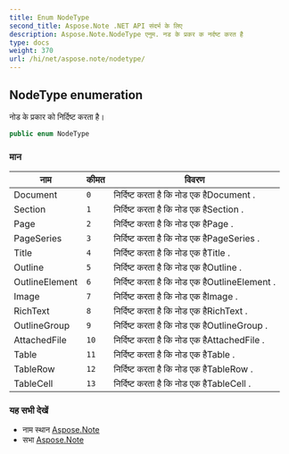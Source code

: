 ```yaml
---
title: Enum NodeType
second_title: Aspose.Note .NET API संदर्भ के लिए
description: Aspose.Note.NodeType एनुम. नड के प्रकर क नर्दष्ट करत है
type: docs
weight: 370
url: /hi/net/aspose.note/nodetype/
---
```

## NodeType enumeration

नोड के प्रकार को निर्दिष्ट करता है।

```csharp
public enum NodeType
```

### मान

| नाम | कीमत | विवरण |
| --- | --- | --- |
| Document | `0` | निर्दिष्ट करता है कि नोड एक हैDocument . |
| Section | `1` | निर्दिष्ट करता है कि नोड एक हैSection . |
| Page | `2` | निर्दिष्ट करता है कि नोड एक हैPage . |
| PageSeries | `3` | निर्दिष्ट करता है कि नोड एक हैPageSeries . |
| Title | `4` | निर्दिष्ट करता है कि नोड एक हैTitle . |
| Outline | `5` | निर्दिष्ट करता है कि नोड एक हैOutline . |
| OutlineElement | `6` | निर्दिष्ट करता है कि नोड एक हैOutlineElement . |
| Image | `7` | निर्दिष्ट करता है कि नोड एक हैImage . |
| RichText | `8` | निर्दिष्ट करता है कि नोड एक हैRichText . |
| OutlineGroup | `9` | निर्दिष्ट करता है कि नोड एक हैOutlineGroup . |
| AttachedFile | `10` | निर्दिष्ट करता है कि नोड एक हैAttachedFile . |
| Table | `11` | निर्दिष्ट करता है कि नोड एक हैTable . |
| TableRow | `12` | निर्दिष्ट करता है कि नोड एक हैTableRow . |
| TableCell | `13` | निर्दिष्ट करता है कि नोड एक हैTableCell . |

### यह सभी देखें

* नाम स्थान [Aspose.Note](../../aspose.note/)
* सभा [Aspose.Note](../../)



